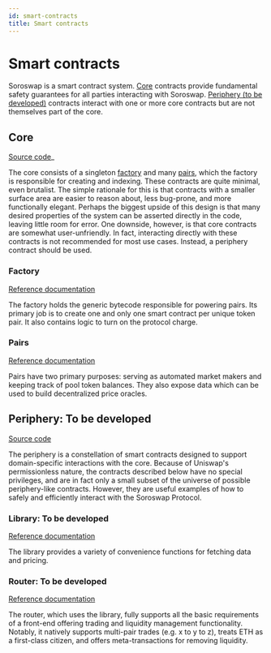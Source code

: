 ```yaml
---
id: smart-contracts
title: Smart contracts
---
```


# Smart contracts

Soroswap is a smart contract system. [Core](03-smart-contracts.md#core) contracts provide fundamental safety guarantees for all parties interacting with Soroswap. [Periphery (to be developed)](03-smart-contracts.md#periphery) contracts interact with one or more core contracts but are not themselves part of the core.

## Core

[Source code](https://github.com/soroswap/core)\_

The core consists of a singleton [factory](03-smart-contracts.md#factory) and many [pairs](03-smart-contracts.md#pairs), which the factory is responsible for creating and indexing. These contracts are quite minimal, even brutalist. The simple rationale for this is that contracts with a smaller surface area are easier to reason about, less bug-prone, and more functionally elegant. Perhaps the biggest upside of this design is that many desired properties of the system can be asserted directly in the code, leaving little room for error. One downside, however, is that core contracts are somewhat user-unfriendly. In fact, interacting directly with these contracts is not recommended for most use cases. Instead, a periphery contract should be used.

### Factory

[Reference documentation](../../old\_docusaurus/docs/reference/smart-contracts/factory/)

The factory holds the generic bytecode responsible for powering pairs. Its primary job is to create one and only one smart contract per unique token pair. It also contains logic to turn on the protocol charge.

### Pairs

[Reference documentation](../../old\_docusaurus/docs/reference/smart-contracts/pair/)

Pairs have two primary purposes: serving as automated market makers and keeping track of pool token balances. They also expose data which can be used to build decentralized price oracles.

## Periphery: To be developed

[Source code](https://github.com/soroswap/)

The periphery is a constellation of smart contracts designed to support domain-specific interactions with the core. Because of Uniswap's permissionless nature, the contracts described below have no special privileges, and are in fact only a small subset of the universe of possible periphery-like contracts. However, they are useful examples of how to safely and efficiently interact with the Soroswap Protocol.

### Library: To be developed

[Reference documentation](../../old\_docusaurus/docs/reference/smart-contracts/library/)

The library provides a variety of convenience functions for fetching data and pricing.

### Router: To be developed

[Reference documentation](../../old\_docusaurus/docs/reference/smart-contracts/router-02/)

The router, which uses the library, fully supports all the basic requirements of a front-end offering trading and liquidity management functionality. Notably, it natively supports multi-pair trades (e.g. x to y to z), treats ETH as a first-class citizen, and offers meta-transactions for removing liquidity.
